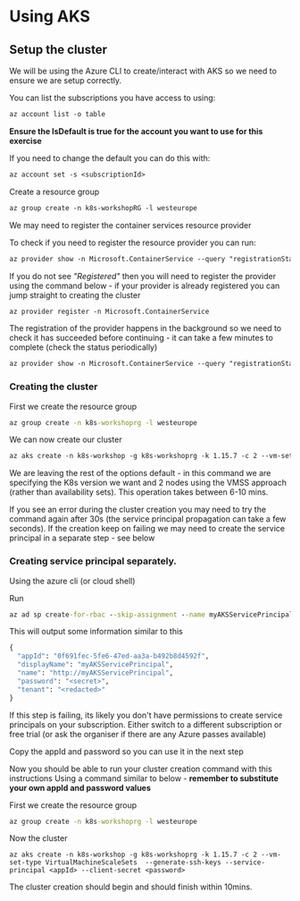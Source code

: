 # Using AKS

## Setup the cluster

We will be using the Azure CLI to create/interact with AKS so we need to ensure we are setup correctly.

You can list the subscriptions you have access to using:

```txt
az account list -o table
```

**Ensure the IsDefault is true for the account you want to use for this exercise**

If you need to change the default you can do this with:

```txt
az account set -s <subscriptionId>
```

Create a resource group

```txt
az group create -n k8s-workshopRG -l westeurope
```

We may need to register the container services resource provider

To check if you need to register the resource provider you can run:

```txt
az provider show -n Microsoft.ContainerService --query "registrationState"
```

If you do not see *"Registered"* then you will need to register the provider using the command below - if your provider is already registered you can jump straight to creating the cluster

```txt
az provider register -n Microsoft.ContainerService
```

The registration of the provider happens in the background so we need to check it has succeeded before continuing - it can take a few minutes to complete (check the status periodically)

```txt
az provider show -n Microsoft.ContainerService --query "registrationState"
```

### Creating the cluster

First we create the resource group
```cmd
az group create -n k8s-workshoprg -l westeurope
```

We can now create our cluster

```txt
az aks create -n k8s-workshop -g k8s-workshoprg -k 1.15.7 -c 2 --vm-set-type VirtualMachineScaleSets  --generate-ssh-keys
```

We are leaving the rest of the options default - in this command we are specifying the K8s version we want and 2 nodes using the VMSS approach (rather than availability sets). This operation takes between 6-10 mins.

If you see an error during the cluster creation you may need to try the command again after 30s (the service principal propagation can take a few seconds).
If the creation keep on failing we may need to create the service principal in a separate step - see below

### Creating service principal separately.

Using the azure cli (or cloud shell)

Run
```cmd
az ad sp create-for-rbac --skip-assignment --name myAKSServicePrincipal
```
This will output some information similar to this

```cmd
{
  "appId": "0f691fec-5fe6-47ed-aa3a-b492b8d4592f",
  "displayName": "myAKSServicePrincipal",
  "name": "http://myAKSServicePrincipal",
  "password": "<secret>",
  "tenant": "<redacted>"
}
```

If this step is failing, its likely you don't have permissions to create service principals on your subscription. Either switch to a different subscription or free trial (or ask the organiser if there are any Azure passes available)

Copy the appId and password so you can use it in the next step

Now you should be able to run your cluster creation command with this instructions
Using a command similar to below - **remember to substitute your own appId and password values**

First we create the resource group
```cmd
az group create -n k8s-workshoprg -l westeurope
```

Now the cluster
```
az aks create -n k8s-workshop -g k8s-workshoprg -k 1.15.7 -c 2 --vm-set-type VirtualMachineScaleSets  --generate-ssh-keys --service-principal <appId> --client-secret <password>
```

The cluster creation should begin and should finish within 10mins.